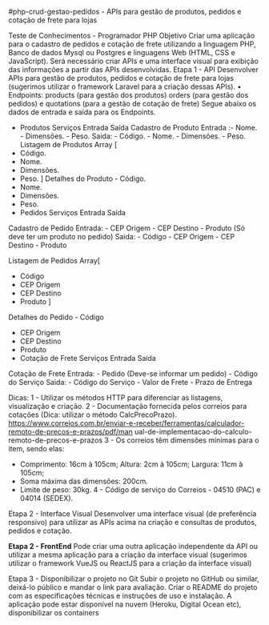 #php-crud-gestao-pedidos - APIs para gestão de produtos, pedidos e cotação de frete para lojas


Teste de Conhecimentos - Programador PHP
Objetivo
Criar uma aplicação para o cadastro de pedidos e cotação de frete utilizando a linguagem PHP, Banco
de dados Mysql ou Postgres e linguagens Web (HTML, CSS e JavaScript). Será necessário criar APIs e
uma interface visual para exibição das informações a partir das APIs desenvolvidas.
Etapa 1 - API
Desenvolver APIs para gestão de produtos, pedidos e cotação de frete para lojas (sugerimos utilizar o
framework Laravel para a criação dessas APIs).
• Endpoints: products (para gestão dos produtos) orders (para gestão dos pedidos) e quotations
(para a gestão de cotação de frete)
Segue abaixo os dados de entrada e saída para os Endpoints.
- Produtos
Serviços Entrada Saída
Cadastro de Produto 
Entrada :- Nome. - Dimensões. - Peso.
Saida: - Código. - Nome. - Dimensões. - Peso.
Listagem de Produtos Array [
- Código.
- Nome.
- Dimensões.
- Peso.
]
Detalhes do Produto - Código.
- Nome.
- Dimensões.
- Peso.
- Pedidos
Serviços Entrada Saída

Cadastro de Pedido 
Entrada: - CEP Origem - CEP Destino - Produto (Só deve ter um produto no pedido)
Saida: - Código - CEP Origem - CEP Destino - Produto

Listagem de Pedidos Array[
- Código
- CEP Origem
- CEP Destino
- Produto
]

Detalhes do Pedido - Código
- CEP Origem
- CEP Destino
- Produto
- Cotação de Frete
Serviços Entrada Saída

Cotação de Frete 
Entrada: - Pedido (Deve-se informar um pedido) - Código do Serviço
Saida: - Código do Serviço - Valor de Frete - Prazo de Entrega

Dicas:
1 - Utilizar os métodos HTTP para diferenciar as listagens, visualização e criação.
2 - Documentação fornecida pelos correios para cotações (Dica: utilizar o método CalcPrecoPrazo).
https://www.correios.com.br/enviar-e-receber/ferramentas/calculador-remoto-de-precos-e-prazos/pdf/man
ual-de-implementacao-do-calculo-remoto-de-precos-e-prazos
3 - Os correios têm dimensões mínimas para o item, sendo elas:
- Comprimento: 16cm à 105cm; Altura: 2cm à 105cm; Largura: 11cm à 105cm;
- Soma máxima das dimensões: 200cm.
- Limite de peso: 30kg.
4 - Código de serviço do Correios - 04510 (PAC) e 04014 (SEDEX).

Etapa 2 - Interface Visual
Desenvolver uma interface visual (de preferência responsivo) para utilizar as APIs acima na criação e
consultas de produtos, pedidos e cotação.

**Etapa 2 - FrontEnd**
Pode criar uma outra aplicação independente da API ou utilizar a mesma aplicação para a criação da
interface visual (sugerimos utilizar o framework VueJS ou ReactJS para a criação da interface visual)


Etapa 3 - Disponibilizar o projeto no Git
Subir o projeto no GitHub ou similar, deixá-lo público e mandar o link para avaliação.
Criar o README do projeto com as especificações técnicas e instruções de uso e instalação.
A aplicação pode estar disponível na nuvem (Heroku, Digital Ocean etc), disponibilizar os containers
 
